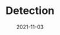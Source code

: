 ---
title: Detection
description: >
  Knowledge is power. In this chapter, you will learn how to know if your PWA or native app is installed to enhance the user experience, including the ability to transfer navigation to the standalone app from the browser with link capturing.
authors:
  - firt
date: 2021-11-03
---